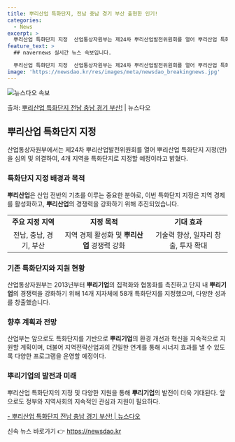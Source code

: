 ```yaml
---
title: 뿌리산업 특화단지, 전남 충남 경기 부산 출현한 인기!
categories:
  - News
excerpt: >
  뿌리산업 특화단지 지정  산업통상자원부는 제24차 뿌리산업발전위원회를 열어 뿌리산업 특화단지 지정(안)을 심…
feature_text: >
  ## navernews 실시간 뉴스 속보입니다.

  뿌리산업 특화단지 지정  산업통상자원부는 제24차 뿌리산업발전위원회를 열어 뿌리산업 특화단지 지정(안)을 심…
image: 'https://newsdao.kr/res/images/meta/newsdao_breakingnews.jpg'
---
```


![뉴스다오 속보](https://newsdao.kr/res/images/meta/newsdao_breakingnews.jpg)

<p>출처: <a href="https://newsdao.kr/4197" rel="dofollow">뿌리산업 특화단지 전남 충남 경기 부산!</a> | 뉴스다오</p>

<h2 data-ke-size="size26">뿌리산업 특화단지 지정</h2>
<p data-ke-size="size16">산업통상자원부에서는 제24차 뿌리산업발전위원회를 열어 뿌리산업 특화단지 지정(안)을 심의 및 의결하여, 4개 지역을 특화단지로 지정할 예정이라고 밝혔다.</p>

<h3>특화단지 지정 배경과 목적</h3>
<p data-ke-size="size16"><b>뿌리산업</b>은 산업 전반의 기초를 이루는 중요한 분야로, 이번 특화단지 지정은 지역 경제를 활성화하고, <b>뿌리산업</b>의 경쟁력을 강화하기 위해 추진되었습니다.</p>
<table>
  <tr>
    <td style="text-align: center; height: 17px;"><b>주요 지정 지역</b></td>
    <td style="text-align: center; height: 17px;"><b>지정 목적</b></td>
    <td style="text-align: center; height: 17px;"><b>기대 효과</b></td>
  </tr>
  <tr>
    <td style="text-align: center; height: 17px;">전남, 충남, 경기, 부산</td>
    <td style="text-align: center; height: 17px;">지역 경제 활성화 및 <b>뿌리산업</b> 경쟁력 강화</td>
    <td style="text-align: center; height: 17px;">기술력 향상, 일자리 창출, 투자 확대</td>
  </tr>
</table>

<h3>기존 특화단지와 지원 현황</h3>
<p data-ke-size="size16">산업통상자원부는 2013년부터 <b>뿌리기업</b>의 집적화와 협동화를 촉진하고 단지 내 <b>뿌리기업</b>의 경쟁력을 강화하기 위해 14개 지자체에 58개 특화단지를 지정했으며, 다양한 성과를 창출했습니다.</p>

<h3>향후 계획과 전망</h3>
<p data-ke-size="size16">산업부는 앞으로도 특화단지를 기반으로 <b>뿌리기업</b>의 환경 개선과 혁신을 지속적으로 지원할 계획이며, 더불어 지역전략산업과의 긴밀한 연계를 통해 시너지 효과를 낼 수 있도록 다양한 프로그램을 운영할 예정이다.</p>

<h3>뿌리기업의 발전과 미래</h3>
<p data-ke-size="size16">뿌리산업 특화단지의 지정 및 다양한 지원을 통해 <b>뿌리기업</b>의 발전이 더욱 기대된다. 앞으로도 정부와 지역사회의 지속적인 관심과 지원이 필요하다.</p>

<p data-ke-size="size16"><a href="https://newsdao.kr/4197">- 뿌리산업 특화단지 전남 충남 경기 부산! | 뉴스다오</a></p> 

신속 뉴스 바로가기 👉 <a href="https://newsdao.kr" rel="dofollow">https://newsdao.kr</a>


